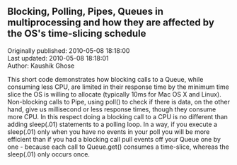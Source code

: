 ## Blocking, Polling, Pipes, Queues in multiprocessing and how they are affected by the OS's time-slicing schedule  
Originally published: 2010-05-08 18:18:00  
Last updated: 2010-05-08 18:18:01  
Author: Kaushik Ghose  
  
This short code demonstrates how blocking calls to a Queue, while consuming less CPU, are limited in their response time by the minimum time slice the OS is willing to allocate (typically 10ms for Mac OS X and Linux). Non-blocking calls to Pipe, using poll() to check if there is data, on the other hand, give us millisecond or less response times, though they consume more CPU. In this respect doing a blocking call to a CPU is no different than adding sleep(.01) statements to a polling loop. In a way, if you execute a sleep(.01) only when you have no events in your poll you will be more efficient than if you had a blocking call pull events off your Queue one by one - because each call to Queue.get() consumes a time-slice, whereas the sleep(.01) only occurs once. 
